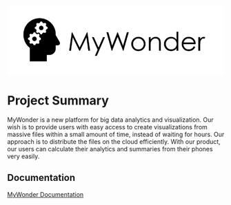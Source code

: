 <p align="center">
    <img src="mywonder.png" width="500px"/>
</p>

# Project Summary
MyWonder is a new platform for big data analytics and visualization. Our wish is to provide users with easy access to create visualizations from massive files within a small amount of time, instead of waiting for hours. Our approach is to distribute the files on the cloud efficiently. With our product, our users can calculate their analytics and summaries from their phones very easily.

## Documentation

[MyWonder Documentation](http://jackw1997.github.io/dsci560_hw03)
